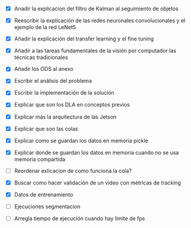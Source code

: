 - [X] Anadir la explicacion del filtro de Kalman al seguimiento de objetos
+ [X] Reescribir la explicación de las redes neuronales convolucionales y el ejemplo de la red LeNet5
+ [X] Añadir la explicación del transfer learning y el fine tuning
+ [X] Añadir a las tareas fundamentales de la visión por computador las técnicas tradicionales
+ [X] Añadir los ODS al anexo

+ [X] Escribir el análisis del problema
+ [X] Escribir la implementación de la solución
+ [x] Explicar que son los DLA en conceptos previos
+ [x] Explicar más la arquitectura de las Jetson
+ [x] Explicar que son las colas
+ [X] Explicar como se guardan los datos en memoria pickle
+ [x] Explicar donde se guardan los datos en memoria cuando no se usa memoria compartida
+ [ ] Reordenar exlicacion de como funciona la cola?
+ [X] Buscar como hacer validación de un video con métricas de tracking
+ [X] Datos de entrenamiento
+ [ ] Ejecuciones segmentacion
+ [ ] Arregla tiempo de ejecución cuando hay limite de fps


